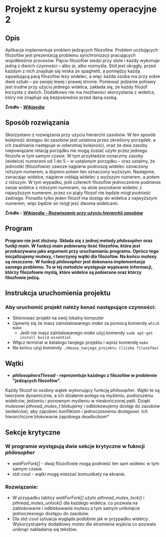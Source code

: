 # Projekt z kursu systemy operacyjne 2
## Opis
Aplikacja implementuje problem jedzących filozofów.
Problem ucztujących filozofów jest prezentacją problemu synchronizacji pracujących współbieżnie procesów.
Pięciu filozofów siedzi przy stole i każdy wykonuje jedną z dwóch czynności – albo je, albo rozmyśla. Stół 
jest okrągły, przed każdym z nich znajduje się miska ze spaghetti, a pomiędzy każdą sąsiadującą parą filozofów 
leży widelec, a więc każda osoba ma przy sobie dwie sztuki – po swojej lewej i prawej stronie. Ponieważ jedzenie 
potrawy jest trudne przy użyciu jednego widelca, zakłada się, że każdy filozof korzysta z dwóch. Dodatkowo nie ma 
możliwości skorzystania z widelca, który nie znajduje się bezpośrednio przed daną osobą.

**Źródło - *[Wikipedia](https://pl.wikipedia.org/wiki/Problem_ucztuj%C4%85cych_filozof%C3%B3w)***

## Sposób rozwiązania
Skorzystano z rozwiązania przy użyciu hierarchii zasobów.
W ten sposób kolejność dostępu do zasobów jest ustalona przez określony porządek. a ich zwalnianie następuje 
w odwrotnej kolejności, oraz że dwa zasoby niepowiązane relacją porządku nie mogą zostać użyte przez jednego 
filozofa w tym samym czasie.
 W tym przykładzie oznaczmy zasoby (widelce) numerami od 1 do 5 – w ustalonym porządku – oraz ustalmy, że 
jednostki (filozofowie) zawsze najpierw podnoszą widelec oznaczony niższym numerem, a dopiero potem ten 
oznaczony wyższym. Następnie, zwracając widelce, najpierw oddają widelec z wyższym numerem, a potem z niższym. 
W tym wypadku, jeśli czterech filozofów jednocześnie podniesie swoje widelce z niższymi numerami, na stole 
pozostanie widelec z najwyższym numerem, przez co piąty filozof nie będzie mógł podnieść żadnego. Ponadto tylko
jeden filozof ma dostęp do widelca z najwyższym numerem, więc będzie on mógł jeść dwoma widelcami.

**Źródło - *[Wikipedia - Rozwiązanie przy użyciu hierarchii zasobów](https://pl.wikipedia.org/wiki/Problem_ucztuj%C4%85cych_filozof%C3%B3w)***

## Program
**Program nie jest złożony. Składa się z jednej metody *philosopher* oraz funkji *main*.
W funkcji *main* pobieramy ilość filozofów, która jest przekazywana jako argument przy uruchamianiu programu.
Oprócz tego inicjalizujemy mutexy, i tworzymy wątki dla filozofów. Na końcu mutexy są niszczone.**
**W funkcji *philosopher* jest dokonana implementacja samego problemu. To w tej metodzie występuje wypisanie 
informacji, którzy filozofowie myślą, które widelce są pobierane oraz którzy filozfowie jedzą.**

## Instrukcja uruchomienia projektu
### Aby uruchomić projekt należy konać następujące czynności:

- Sklonować projekt na swój lokalny komputer  
- Upewnij się że masz zainstalowanego *make* za pomocą komendy `which make` 
    - Jeśli nie masz zaintalowanego *make* użyj komendy `sudo apt-get install build-essential`
- Włącz terminal w katalogu twojego projektu i wpisz komendę `make`
- Na końcu użyj komendy `./Nazwa_twojego_projektu [liczba filozofów]`

## Wątki
-  ***philosophersThread* - reprezentuje każdego z filozofów w problemie "jedzących filozofów".**

Każdy filozof to osobny wątek wykonujący funkcję *philosopher*.
Wątki te są tworzone dynamicznie, a ich działanie polega na myśleniu, 
podnoszeniu widelców, jedzeniu i ponownym myśleniu w nieskończonej pętli. Dzięki mutexowi *pthread_mutex_t*
blokujemy i odblokowujemy dostęp do zasobów (widelców), aby zapobiec konfliktom i jednoczesnemu dostępowi.
Ich hierarchiczne blokowanie zapobiega deadlockom*

## Sekcje krytyczne
### W programie występują dwie sekcje krytyczne w fukncji *philosopher*
-  *waitForFork[]* - dwaj filozofowie mogą podnieść ten sam widelec w tym samym czasie.
-  *std::cout* - wątki mogą mieszać komunikaty na ekranie.
### Rozwiązanie:
- W przypadku tablicy *waitForFork[]* użyto *pthread_mutex_lock()* i *pthread_mutex_unlock()* dla każdego widelca.
co pozwala na zablokowanie i odblokowanie mutexu a tym samym uniknięcie jednoczesnego dostępu do zasobów.
- Dla *std::cout* sytuacja wygląda podobnie jak w przypadku widelcy. Wykorzystujemy dodatkowy mutex dla strumienia
wyjścia co pozwala uniknąć nakładania się tekstów.

